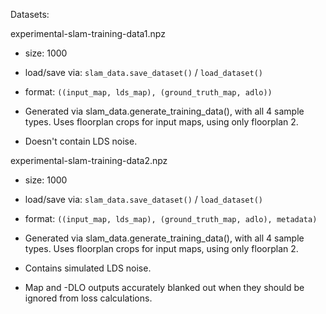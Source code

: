 Datasets:

experimental-slam-training-data1.npz

* size: 1000

* load/save via: `slam_data.save_dataset()` / `load_dataset()`

* format: `((input_map, lds_map), (ground_truth_map, adlo))`

* Generated via slam_data.generate_training_data(), with all 4 sample types. Uses floorplan crops for input maps, using only floorplan 2.

* Doesn't contain LDS noise.

experimental-slam-training-data2.npz

- size: 1000

- load/save via: `slam_data.save_dataset()` / `load_dataset()`

- format: `((input_map, lds_map), (ground_truth_map, adlo), metadata)`

- Generated via slam_data.generate_training_data(), with all 4 sample types. Uses floorplan crops for input maps, using only floorplan 2.

- Contains simulated LDS noise.

- Map and -DLO outputs accurately blanked out when they should be ignored from loss calculations.
